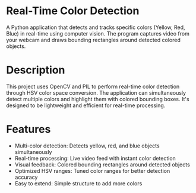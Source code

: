 # Real-Time Color Detection
A Python application that detects and tracks specific colors (Yellow, Red, Blue) in real-time using computer vision. The program captures video from your webcam and draws bounding rectangles around detected colored objects.

# Description
This project uses OpenCV and PIL to perform real-time color detection through HSV color space conversion. The application can simultaneously detect multiple colors and highlight them with colored bounding boxes. It's designed to be lightweight and efficient for real-time processing.

# Features
 - Multi-color detection: Detects yellow, red, and blue objects simultaneously
 - Real-time processing: Live video feed with instant color detection
 - Visual feedback: Colored bounding rectangles around detected objects
 - Optimized HSV ranges: Tuned color ranges for better detection accuracy
 - Easy to extend: Simple structure to add more colors
